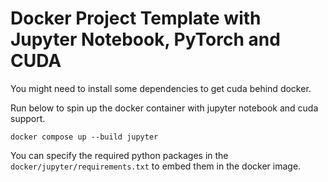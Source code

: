 # Docker Project Template with Jupyter Notebook, PyTorch and CUDA

You might need to install some dependencies to get cuda behind docker.


Run below to spin up the docker container with jupyter notebook and cuda support.

```
docker compose up --build jupyter
```

You can specify the required python packages in the `docker/jupyter/requirements.txt` to embed them in the docker image.

